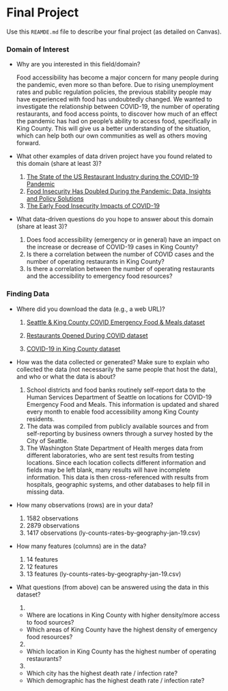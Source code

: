 # Final Project
Use this `REAMDE.md` file to describe your final project (as detailed on Canvas).

### Domain of Interest

- Why are you interested in this field/domain?

  Food accessibility has become a major concern for many people during the pandemic, even more so than before. Due to rising unemployment rates and public regulation policies, the previous stability people may have experienced with food has undoubtedly changed. We wanted to investigate the relationship between COVID-19, the number of operating restaurants, and food access points, to discover how much of an effect the pandemic has had on people’s ability to access food, specifically in King County. This will give us a better understanding of the situation, which can help both our own communities as well as others moving forward.
  
- What other examples of data driven project have you found related to this domain (share at least 3)?
  1) [The State of the US Restaurant Industry during the COVID-19 Pandemic](https://www.facteus.com/project/the-state-of-the-us-restaurant-industry-during-the-covid-19-pandemic/)
  2) [Food Insecurity Has Doubled During the Pandemic: Data, Insights and Policy Solutions](https://www.bostonindicators.org/reports/report-website-pages/covid_indicators-x2/2020/october/food-insecurity)
  3) [The Early Food Insecurity Impacts of COVID-19](https://www.ncbi.nlm.nih.gov/pmc/articles/PMC7400862/) 
  
- What data-driven questions do you hope to answer about this domain (share at least 3)?
  1) Does food accessibility (emergency or in general) have an impact on the increase or decrease of COVID-19 cases in King County?  
  2) Is there a correlation between the number of COVID cases and the number of operating restaurants in King County?
  3) Is there a correlation between the number of operating restaurants and the accessibility to emergency food resources?

### Finding Data

- Where did you download the data (e.g., a web URL)?

  1) [Seattle & King County COVID Emergency Food & Meals dataset](https://data.seattle.gov/Community/COVID-Emergency-Food-and-Meals-Seattle-and-King-Co/kkzf-ntnu)

  2) [Restaurants Opened During COVID dataset](https://catalog.data.gov/dataset/restaurants-operating-during-covid19-86552)

  3) [COVID-19 in King County dataset](https://www.kingcounty.gov/depts/health/covid-19/data/daily-summary.aspx)
- How was the data collected or generated? Make sure to explain who collected the data (not necessarily the same people that host the data), and who or what the data is about?
  1) School districts and food banks routinely self-report data to the Human Services Department of Seattle on locations for COVID-19 Emergency Food and Meals. This information is updated and shared every month to enable food accessibility among King County residents.
  2) The data was compiled from publicly available sources and from self-reporting by business owners through a survey hosted by the City of Seattle.
  3) The Washington State Department of Health merges data from different laboratories, who are sent test results from testing locations. Since each location collects different information and fields may be left blank, many results will have incomplete information. This data is then cross-referenced with results from hospitals, geographic systems, and other databases to help fill in missing data. 

- How many observations (rows) are in your data?
  1) 1582 observations
  2) 2879 observations 
  3) 1417 observations (ly-counts-rates-by-geography-jan-19.csv)
  
- How many features (columns) are in the data?
  1) 14 features
  2) 12 features
  3) 13 features (ly-counts-rates-by-geography-jan-19.csv)
- What questions (from above) can be answered using the data in this dataset?

  1) 
    * Where are locations in King County with higher density/more access to food sources?
    * Which areas of King County have the highest density of emergency food resources? 
  2) 
    * Which location in King County has the highest number of operating restaurants?
  3) 
    * Which city has the highest death rate / infection rate?
    * Which demographic has the highest death rate / infection rate?
